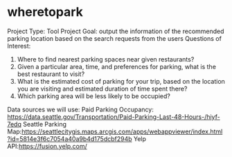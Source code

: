 # wheretopark

Project Type: Tool
Project Goal: output the information of the recommended parking location based on the search requests from the users
Questions of Interest:
  1. Where to find nearest parking spaces near given restaurants?
  2. Given a particular area, time, and preferences for parking, what is the best restaurant to visit?
  3. What is the estimated cost of parking for your trip, based on the location you are visiting and estimated duration of time spent there?
  4. Which parking area will be less likely to be occupied?

Data sources we will use:
Paid Parking Occupancy: https://data.seattle.gov/Transportation/Paid-Parking-Last-48-Hours-/hiyf-7edq
Seattle Parking Map:https://seattlecitygis.maps.arcgis.com/apps/webappviewer/index.html?id=5814e3f6c7054a40a9b4d175dcbf294b
Yelp API:https://fusion.yelp.com/



